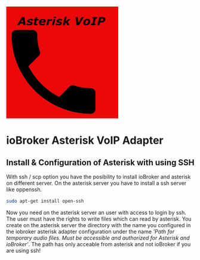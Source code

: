 ![Logo](../admin/asterisk.png)

# ioBroker Asterisk VoIP Adapter

## Install & Configuration of Asterisk with using SSH 

With ssh / scp option you have the posibility to install ioBroker and asterisk on different server. On the asterisk server you have to install a ssh server like oppenssh. 

```sh
sudo apt-get install open-ssh
```

Now you need on the asterisk server an user with access to login by ssh. The user must have the rights to write files which can read by asterisk. 
You create on the asterisk server the directory with the name you configured in the iobroker asterisk adapter configuration under the name *'Path for temporary audio files. Must be accessible and authorized for Asterisk and ioBroker'*.  The path has only acceable from asterisk and not ioBroker if you are using ssh!  


